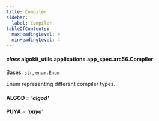 ```yaml
---
title: Compiler
sidebar:
  label: Compiler
tableOfContents:
  maxHeadingLevel: 4
  minHeadingLevel: 4
---
```


#### _class_ algokit_utils.applications.app_spec.arc56.Compiler

Bases: `str`, `enum.Enum`

Enum representing different compiler types.

#### ALGOD _= 'algod'_

#### PUYA _= 'puya'_
